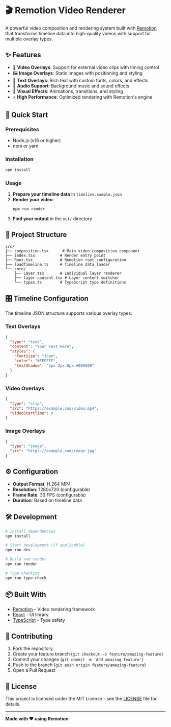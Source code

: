 # 🎬 Remotion Video Renderer

A powerful video composition and rendering system built with [Remotion](https://www.remotion.dev/) that transforms timeline data into high-quality videos with support for multiple overlay types.

## ✨ Features

- 🎥 **Video Overlays**: Support for external video clips with timing control
- 🖼️ **Image Overlays**: Static images with positioning and styling
- 📝 **Text Overlays**: Rich text with custom fonts, colors, and effects
- 🎵 **Audio Support**: Background music and sound effects
- 🎨 **Visual Effects**: Animations, transitions, and styling
- ⚡ **High Performance**: Optimized rendering with Remotion's engine

## 🚀 Quick Start

### Prerequisites

- Node.js (v16 or higher)
- npm or yarn

### Installation

```bash
npm install
```

### Usage

1. **Prepare your timeline data** in `timeline.sample.json`
2. **Render your video**:
   ```bash
   npm run render
   ```
3. **Find your output** in the `out/` directory

## 📁 Project Structure

```
src/
├── composition.tsx      # Main video composition component
├── index.tsx           # Render entry point
├── Root.tsx            # Remotion root configuration
├── loadTimeline.ts     # Timeline data loader
└── core/
    ├── Layer.tsx       # Individual layer renderer
    ├── layer-content.tsx # Layer content switcher
    └── types.ts        # TypeScript type definitions
```

## 🎛️ Timeline Configuration

The timeline JSON structure supports various overlay types:

### Text Overlays

```json
{
  "type": "text",
  "content": "Your Text Here",
  "styles": {
    "fontSize": "3rem",
    "color": "#FFFFFF",
    "textShadow": "2px 2px 0px #000000"
  }
}
```

### Video Overlays

```json
{
  "type": "clip",
  "src": "https://example.com/video.mp4",
  "videoStartTime": 0
}
```

### Image Overlays

```json
{
  "type": "image",
  "src": "https://example.com/image.jpg"
}
```

## ⚙️ Configuration

- **Output Format**: H.264 MP4
- **Resolution**: 1280x720 (configurable)
- **Frame Rate**: 30 FPS (configurable)
- **Duration**: Based on timeline data

## 🛠️ Development

```bash
# Install dependencies
npm install

# Start development (if applicable)
npm run dev

# Build and render
npm run render

# Type checking
npm run type-check
```

## 📦 Built With

- [Remotion](https://www.remotion.dev/) - Video rendering framework
- [React](https://reactjs.org/) - UI library
- [TypeScript](https://www.typescriptlang.org/) - Type safety

## 🤝 Contributing

1. Fork the repository
2. Create your feature branch (`git checkout -b feature/amazing-feature`)
3. Commit your changes (`git commit -m 'Add amazing feature'`)
4. Push to the branch (`git push origin feature/amazing-feature`)
5. Open a Pull Request

## 📄 License

This project is licensed under the MIT License - see the [LICENSE](LICENSE) file for details.

---

**Made with ❤️ using Remotion**
